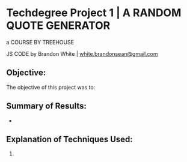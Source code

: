 # Techdegree Project 1 | A RANDOM QUOTE GENERATOR

a COURSE BY TREEHOUSE

JS CODE by Brandon White | white.brandonsean@gmail.com

## Objective:
The objective of this project was to:

## Summary of Results:
* 

## Explanation of Techniques Used:
1. 
